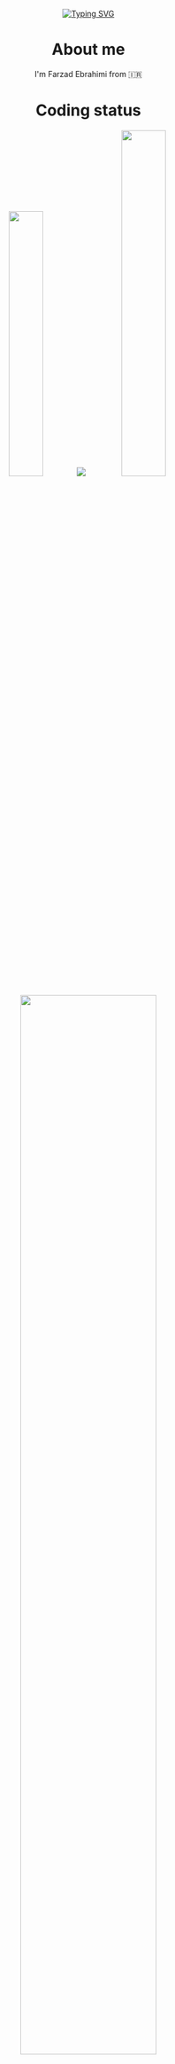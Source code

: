 <div align="center">
  
  [![Typing SVG](https://readme-typing-svg.herokuapp.com?font=Mouse+Memoirs&size=38&pause=600&color=3DC1F7&random=false&width=435&height=80&lines=Welcome+to+my+github+%F0%9F%90%88+)](https://git.io/typing-svg)

</div>

<div align="center">

  # About me 
  <p>
    I'm Farzad Ebrahimi from 🇮🇷
    
  </p>

</div>

<div align="center">
  
  # Coding status

  <img src="https://github-readme-stats.vercel.app/api?username=farzadoxo&hide_border=true&bg_color=0d1117&show_icons=true&rank_icon=github&text_color=ffffff&title_color=8449fe&text_bold=true&ring_color=fa8b17&icon_color=2fffac" width= 35% />
  <img src="https://github-readme-stats.vercel.app/api/top-langs/?username=farzadoxo&layout=compact&bg_color=0d1117&hide_border=true&title_color=9afa09&text_color=ffffff">

  <img src="https://github-readme-streak-stats.herokuapp.com/?user=farzadoxo&theme=black-ice&hide_border=true&stroke=0000&background=0D1117" width= 40% />

  <img src="https://github-profile-trophy.vercel.app/?username=farzadoxo&theme=onedark&no-bg=true&no-frame=true" width= 70% />
  
</div>

<div align="center">

# My skills
  
</div>

<div align="center">

# Cantact me
<a href="https://discord.gg/XEpFbnqrTq">
  <img src="https://discord.com/api/guilds/1092045110776180756/widget.png?style=banner2">
</a>

</div>
